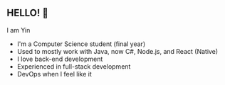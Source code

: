 ## HELLO! 🤠

I am Yin

- I'm a Computer Science student (final year)
- Used to mostly work with Java, now C#, Node.js, and React (Native)
- I love back-end development
- Experienced in full-stack development
- DevOps when I feel like it
